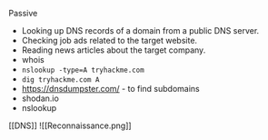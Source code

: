 Passive
- Looking up DNS records of a domain from a public DNS server.
- Checking job ads related to the target website.
- Reading news articles about the target company.
-  whois
- `nslookup -type=A tryhackme.com`
- `dig tryhackme.com A`
- https://dnsdumpster.com/  - to find subdomains
- shodan.io
- nslookup

[[DNS]]
![[Reconnaissance.png]]